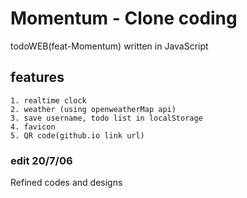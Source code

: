 # Momentum - Clone coding

todoWEB(feat-Momentum) written in JavaScript

## features
	1. realtime clock
	2. weather (using openweatherMap api)
	3. save username, todo list in localStorage 
	4. favicon
	5. QR code(github.io link url)


### edit 20/7/06

Refined codes and designs